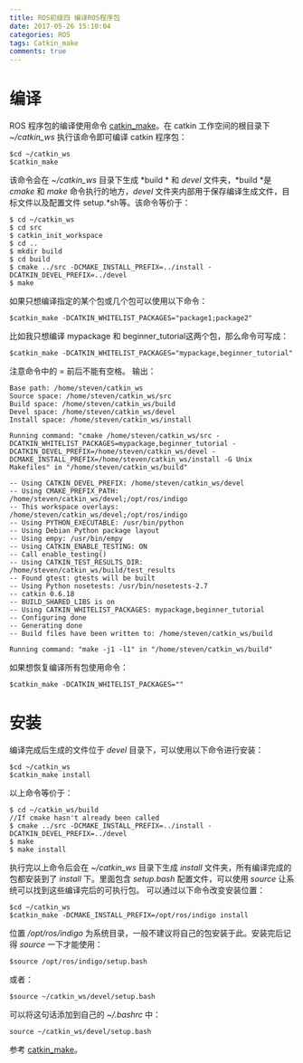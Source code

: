 ```yaml
---
title: ROS初级四 编译ROS程序包
date: 2017-05-26 15:10:04
categories: ROS
tags: Catkin_make
comments: true
---
```

# 编译
ROS 程序包的编译使用命令 [catkin_make](http://wiki.ros.org/catkin/commands/catkin_make)。在 catkin 工作空间的根目录下 *~/catkin_ws* 执行该命令即可编译 catkin 程序包：
   ```
 $cd ~/catkin_ws
 $catkin_make
   ```
<!--more-->
该命令会在 *~/catkin_ws* 目录下生成 *build * 和 *devel* 文件夹，*build *是 *cmake* 和 *make* 命令执行的地方，*devel* 文件夹内部用于保存编译生成文件，目标文件以及配置文件 setup.*sh等。该命令等价于：
  ```
 $ cd ~/catkin_ws
 $ cd src
 $ catkin_init_workspace
 $ cd ..
 $ mkdir build
 $ cd build
 $ cmake ../src -DCMAKE_INSTALL_PREFIX=../install -DCATKIN_DEVEL_PREFIX=../devel
 $ make
  ```
如果只想编译指定的某个包或几个包可以使用以下命令：
  ```
 $catkin_make -DCATKIN_WHITELIST_PACKAGES="package1;package2"
  ```
比如我只想编译 mypackage 和 beginner_tutorial这两个包，那么命令可写成：
  ```
$catkin_make -DCATKIN_WHITELIST_PACKAGES="mypackage,beginner_tutorial"
  ```
注意命令中的 = 前后不能有空格。
输出：
  ```
Base path: /home/steven/catkin_ws
Source space: /home/steven/catkin_ws/src
Build space: /home/steven/catkin_ws/build
Devel space: /home/steven/catkin_ws/devel
Install space: /home/steven/catkin_ws/install

 Running command: "cmake /home/steven/catkin_ws/src -DCATKIN_WHITELIST_PACKAGES=mypackage,beginner_tutorial -DCATKIN_DEVEL_PREFIX=/home/steven/catkin_ws/devel -DCMAKE_INSTALL_PREFIX=/home/steven/catkin_ws/install -G Unix Makefiles" in "/home/steven/catkin_ws/build"

-- Using CATKIN_DEVEL_PREFIX: /home/steven/catkin_ws/devel
-- Using CMAKE_PREFIX_PATH: /home/steven/catkin_ws/devel;/opt/ros/indigo
-- This workspace overlays: /home/steven/catkin_ws/devel;/opt/ros/indigo
-- Using PYTHON_EXECUTABLE: /usr/bin/python
-- Using Debian Python package layout
-- Using empy: /usr/bin/empy
-- Using CATKIN_ENABLE_TESTING: ON
-- Call enable_testing()
-- Using CATKIN_TEST_RESULTS_DIR: /home/steven/catkin_ws/build/test_results
-- Found gtest: gtests will be built
-- Using Python nosetests: /usr/bin/nosetests-2.7
-- catkin 0.6.18
-- BUILD_SHARED_LIBS is on
-- Using CATKIN_WHITELIST_PACKAGES: mypackage,beginner_tutorial
-- Configuring done
-- Generating done
-- Build files have been written to: /home/steven/catkin_ws/build

 Running command: "make -j1 -l1" in "/home/steven/catkin_ws/build"

  ```
如果想恢复编译所有包使用命令：
  ```
 $catkin_make -DCATKIN_WHITELIST_PACKAGES=""
  ```
# 安装
编译完成后生成的文件位于 *devel* 目录下，可以使用以下命令进行安装：
  ```
 $cd ~/catkin_ws
 $catkin_make install
  ```
以上命令等价于：
  ```
 $ cd ~/catkin_ws/build
 //If cmake hasn't already been called
 $ cmake ../src -DCMAKE_INSTALL_PREFIX=../install -DCATKIN_DEVEL_PREFIX=../devel
 $ make
 $ make install
  ```
执行完以上命令后会在 *~/catkin_ws* 目录下生成 *install* 文件夹，所有编译完成的包都安装到了 *install* 下。里面包含 *setup.bash* 配置文件，可以使用 *source* 让系统可以找到这些编译完后的可执行包。
可以通过以下命令改变安装位置：
  ```
 $cd ~/catkin_ws
 $catkin_make -DCMAKE_INSTALL_PREFIX=/opt/ros/indigo install
  ```
位置 */opt/ros/indigo* 为系统目录，一般不建议将自己的包安装于此。安装完后记得 *source* 一下才能使用：
  ```
 $source /opt/ros/indigo/setup.bash
  ```
或者：
 ```
 $source ~/catkin_ws/devel/setup.bash
  ```
可以将这句话添加到自己的 *~/.bashrc* 中：
  ```
 source ~/catkin_ws/devel/setup.bash
  ```
参考 [catkin_make](http://wiki.ros.org/catkin/commands/catkin_make)。